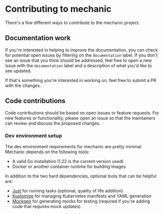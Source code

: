 # Contributing to mechanic

There's a few different ways to contribute to the mechanic project.

## Documentation work

If you're interested in helping to improve the documentation, you can check for potential open issues by filtering on
the `documentation` label. If you don't see an issue that you think should be addressed, feel free to open a new issue
with the `documentation` label and a description of what you'd like to see updated.

If that's something you're interested in working on, feel free to submit a PR with the changes.

## Code contributions

Code contributions should be based on open issues or feature requests. For new features or functionality, please open an issue
so that the maintainers can review and discuss the proposed changes.

### Dev environment setup

The dev environment requirements for mechanic are pretty minimal. Mechanic depends on the following tools:

- A valid Go installation (1.22 is the current version used)
- Docker or another container runtime for building images

In addition to the two hard dependencies, optional tools that can be helpful are:

- [Just](https://github.com/casey/just) for running tasks (optional, quality of life addition)
- [Kustomize](https://kustomize.io/) for managing Kubernetes manifests and YAML generation
- [Mockgen](https://github.com/uber-go/mock) for generating mocks for testing (required if you're adding code that requires mock updates)
